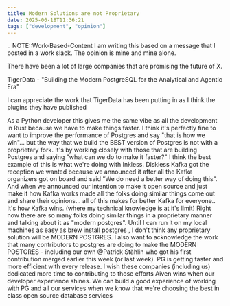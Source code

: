 ```yaml
---
title: Modern Solutions are not Proprietary
date: 2025-06-18T11:36:21
tags: ["development", "opinion"]
---
```


.. NOTE::Work-Based-Content
   I am writing this based on a message that I posted in a work slack. The opinion is mine and mine alone.

There have been a lot of large companies that are promising the future of X.

TigerData - "Building the Modern PostgreSQL for the Analytical and Agentic Era"


I can appreciate the work that TigerData has been putting in as I think the plugins they have published

As a Python developer this gives me the same vibe as all the development in Rust because we have to make things faster.
I think it's perfectly fine to want to improve the performance of Postgres and say "that is how we win"... but the way that we build the BEST version of Postgres is not with a proprietary fork. It's by working closely with those that are building Postgres and saying "what can we do to make it faster?"
I think the best example of this is what we're doing with Inkless. Diskless Kafka got the reception we wanted because we announced it after all the Kafka organizers got on board and said "We do need a better way of doing this". And when we announced our intention to make it open source and just make it how Kafka works made all the folks doing similar things come out and share their opinions... all of this makes for better Kafka for everyone.. It's how Kafka wins.
(where my technical knowledge is at it's limit) Right now there are so many folks doing similar things in a proprietary manner and talking about it as "modern postgres". Until I can run it on my local machines as easy as brew install postgres , I don't think any proprietary solution will be MODERN POSTGRES.
I also want to acknowledge the work that many contributors to postgres are doing to make the MODERN POSTGRES - including our own
@Patrick Stählin
 who got his first contribution merged earlier this week (or last week). PG is getting faster and more efficient with every release. I wish these companies (including us) dedicated more time to contributing to those efforts
Aiven wins when our developer experience shines. We can build a good experience of working with PG and all our services when we know that we're choosing the best in class open source database services

